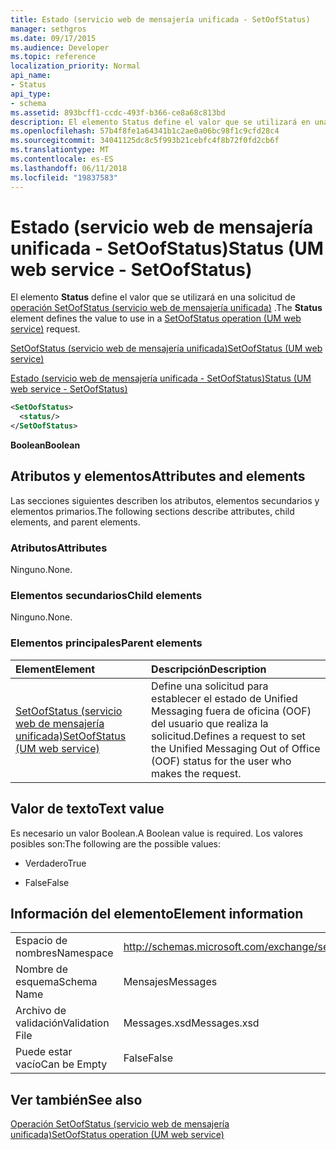 ```yaml
---
title: Estado (servicio web de mensajería unificada - SetOofStatus)
manager: sethgros
ms.date: 09/17/2015
ms.audience: Developer
ms.topic: reference
localization_priority: Normal
api_name:
- Status
api_type:
- schema
ms.assetid: 893bcff1-ccdc-493f-b366-ce8a68c813bd
description: El elemento Status define el valor que se utilizará en una solicitud de SetOofStatus operación (servicio web de mensajería unificada).
ms.openlocfilehash: 57b4f8fe1a64341b1c2ae0a06bc98f1c9cfd28c4
ms.sourcegitcommit: 34041125dc8c5f993b21cebfc4f8b72f0fd2cb6f
ms.translationtype: MT
ms.contentlocale: es-ES
ms.lasthandoff: 06/11/2018
ms.locfileid: "19837583"
---
```

# <a name="status-um-web-service---setoofstatus"></a><span data-ttu-id="d16aa-103">Estado (servicio web de mensajería unificada - SetOofStatus)</span><span class="sxs-lookup"><span data-stu-id="d16aa-103">Status (UM web service - SetOofStatus)</span></span>

<span data-ttu-id="d16aa-104">El elemento **Status** define el valor que se utilizará en una solicitud de [operación SetOofStatus (servicio web de mensajería unificada)](setoofstatus-operation-um-web-service.md) .</span><span class="sxs-lookup"><span data-stu-id="d16aa-104">The **Status** element defines the value to use in a [SetOofStatus operation (UM web service)](setoofstatus-operation-um-web-service.md) request.</span></span> 
  
[<span data-ttu-id="d16aa-105">SetOofStatus (servicio web de mensajería unificada)</span><span class="sxs-lookup"><span data-stu-id="d16aa-105">SetOofStatus (UM web service)</span></span>](setoofstatus-um-web-service.md)
  
[<span data-ttu-id="d16aa-106">Estado (servicio web de mensajería unificada - SetOofStatus)</span><span class="sxs-lookup"><span data-stu-id="d16aa-106">Status (UM web service - SetOofStatus)</span></span>](status-um-web-servicesetoofstatus.md)
  
```xml
<SetOofStatus>
  <status/>
</SetOofStatus>
```

 <span data-ttu-id="d16aa-107">**Boolean**</span><span class="sxs-lookup"><span data-stu-id="d16aa-107">**Boolean**</span></span>
## <a name="attributes-and-elements"></a><span data-ttu-id="d16aa-108">Atributos y elementos</span><span class="sxs-lookup"><span data-stu-id="d16aa-108">Attributes and elements</span></span>

<span data-ttu-id="d16aa-109">Las secciones siguientes describen los atributos, elementos secundarios y elementos primarios.</span><span class="sxs-lookup"><span data-stu-id="d16aa-109">The following sections describe attributes, child elements, and parent elements.</span></span>
  
### <a name="attributes"></a><span data-ttu-id="d16aa-110">Atributos</span><span class="sxs-lookup"><span data-stu-id="d16aa-110">Attributes</span></span>

<span data-ttu-id="d16aa-111">Ninguno.</span><span class="sxs-lookup"><span data-stu-id="d16aa-111">None.</span></span>
  
### <a name="child-elements"></a><span data-ttu-id="d16aa-112">Elementos secundarios</span><span class="sxs-lookup"><span data-stu-id="d16aa-112">Child elements</span></span>

<span data-ttu-id="d16aa-113">Ninguno.</span><span class="sxs-lookup"><span data-stu-id="d16aa-113">None.</span></span>
  
### <a name="parent-elements"></a><span data-ttu-id="d16aa-114">Elementos principales</span><span class="sxs-lookup"><span data-stu-id="d16aa-114">Parent elements</span></span>

|<span data-ttu-id="d16aa-115">**Element**</span><span class="sxs-lookup"><span data-stu-id="d16aa-115">**Element**</span></span>|<span data-ttu-id="d16aa-116">**Descripción**</span><span class="sxs-lookup"><span data-stu-id="d16aa-116">**Description**</span></span>|
|:-----|:-----|
|[<span data-ttu-id="d16aa-117">SetOofStatus (servicio web de mensajería unificada)</span><span class="sxs-lookup"><span data-stu-id="d16aa-117">SetOofStatus (UM web service)</span></span>](setoofstatus-um-web-service.md) <br/> |<span data-ttu-id="d16aa-118">Define una solicitud para establecer el estado de Unified Messaging fuera de oficina (OOF) del usuario que realiza la solicitud.</span><span class="sxs-lookup"><span data-stu-id="d16aa-118">Defines a request to set the Unified Messaging Out of Office (OOF) status for the user who makes the request.</span></span>  <br/> |
   
## <a name="text-value"></a><span data-ttu-id="d16aa-119">Valor de texto</span><span class="sxs-lookup"><span data-stu-id="d16aa-119">Text value</span></span>

<span data-ttu-id="d16aa-120">Es necesario un valor Boolean.</span><span class="sxs-lookup"><span data-stu-id="d16aa-120">A Boolean value is required.</span></span> <span data-ttu-id="d16aa-121">Los valores posibles son:</span><span class="sxs-lookup"><span data-stu-id="d16aa-121">The following are the possible values:</span></span>
  
- <span data-ttu-id="d16aa-122">Verdadero</span><span class="sxs-lookup"><span data-stu-id="d16aa-122">True</span></span>
    
- <span data-ttu-id="d16aa-123">False</span><span class="sxs-lookup"><span data-stu-id="d16aa-123">False</span></span>
    
## <a name="element-information"></a><span data-ttu-id="d16aa-124">Información del elemento</span><span class="sxs-lookup"><span data-stu-id="d16aa-124">Element information</span></span>

|||
|:-----|:-----|
|<span data-ttu-id="d16aa-125">Espacio de nombres</span><span class="sxs-lookup"><span data-stu-id="d16aa-125">Namespace</span></span>  <br/> |http://schemas.microsoft.com/exchange/services/2006/messages  <br/> |
|<span data-ttu-id="d16aa-126">Nombre de esquema</span><span class="sxs-lookup"><span data-stu-id="d16aa-126">Schema Name</span></span>  <br/> |<span data-ttu-id="d16aa-127">Mensajes</span><span class="sxs-lookup"><span data-stu-id="d16aa-127">Messages</span></span>  <br/> |
|<span data-ttu-id="d16aa-128">Archivo de validación</span><span class="sxs-lookup"><span data-stu-id="d16aa-128">Validation File</span></span>  <br/> |<span data-ttu-id="d16aa-129">Messages.xsd</span><span class="sxs-lookup"><span data-stu-id="d16aa-129">Messages.xsd</span></span>  <br/> |
|<span data-ttu-id="d16aa-130">Puede estar vacío</span><span class="sxs-lookup"><span data-stu-id="d16aa-130">Can be Empty</span></span>  <br/> |<span data-ttu-id="d16aa-131">False</span><span class="sxs-lookup"><span data-stu-id="d16aa-131">False</span></span>  <br/> |
   
## <a name="see-also"></a><span data-ttu-id="d16aa-132">Ver también</span><span class="sxs-lookup"><span data-stu-id="d16aa-132">See also</span></span>



[<span data-ttu-id="d16aa-133">Operación SetOofStatus (servicio web de mensajería unificada)</span><span class="sxs-lookup"><span data-stu-id="d16aa-133">SetOofStatus operation (UM web service)</span></span>](setoofstatus-operation-um-web-service.md)

